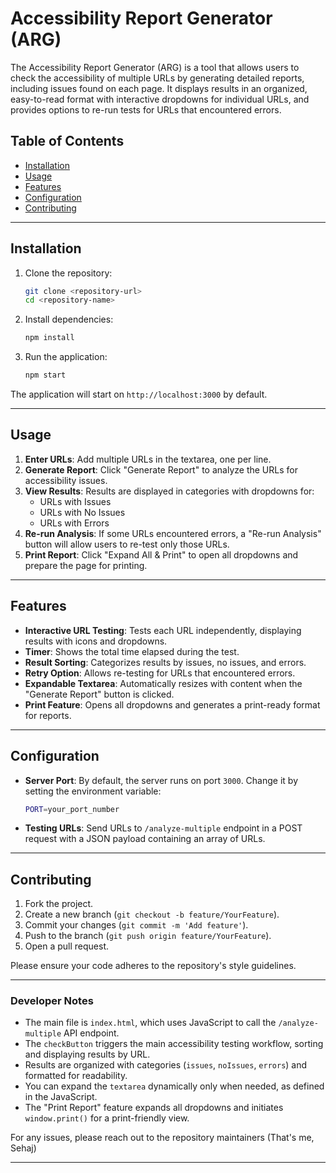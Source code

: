 # Accessibility Report Generator (ARG)

The Accessibility Report Generator (ARG) is a tool that allows users to check the accessibility of multiple URLs by generating detailed reports, including issues found on each page. It displays results in an organized, easy-to-read format with interactive dropdowns for individual URLs, and provides options to re-run tests for URLs that encountered errors.

## Table of Contents

- [Installation](#installation)
- [Usage](#usage)
- [Features](#features)
- [Configuration](#configuration)
- [Contributing](#contributing)

---

## Installation

1. Clone the repository:

   ```bash
   git clone <repository-url>
   cd <repository-name>
   ```

2. Install dependencies:

   ```bash
   npm install
   ```

3. Run the application:
   ```bash
   npm start
   ```

The application will start on `http://localhost:3000` by default.

---

## Usage

1. **Enter URLs**: Add multiple URLs in the textarea, one per line.
2. **Generate Report**: Click "Generate Report" to analyze the URLs for accessibility issues.
3. **View Results**: Results are displayed in categories with dropdowns for:
   - URLs with Issues
   - URLs with No Issues
   - URLs with Errors
4. **Re-run Analysis**: If some URLs encountered errors, a "Re-run Analysis" button will allow users to re-test only those URLs.
5. **Print Report**: Click "Expand All & Print" to open all dropdowns and prepare the page for printing.

---

## Features

- **Interactive URL Testing**: Tests each URL independently, displaying results with icons and dropdowns.
- **Timer**: Shows the total time elapsed during the test.
- **Result Sorting**: Categorizes results by issues, no issues, and errors.
- **Retry Option**: Allows re-testing for URLs that encountered errors.
- **Expandable Textarea**: Automatically resizes with content when the "Generate Report" button is clicked.
- **Print Feature**: Opens all dropdowns and generates a print-ready format for reports.

---

## Configuration

- **Server Port**: By default, the server runs on port `3000`. Change it by setting the environment variable:
  ```bash
  PORT=your_port_number
  ```
- **Testing URLs**: Send URLs to `/analyze-multiple` endpoint in a POST request with a JSON payload containing an array of URLs.

---

## Contributing

1. Fork the project.
2. Create a new branch (`git checkout -b feature/YourFeature`).
3. Commit your changes (`git commit -m 'Add feature'`).
4. Push to the branch (`git push origin feature/YourFeature`).
5. Open a pull request.

Please ensure your code adheres to the repository's style guidelines.

---

### Developer Notes

- The main file is `index.html`, which uses JavaScript to call the `/analyze-multiple` API endpoint.
- The `checkButton` triggers the main accessibility testing workflow, sorting and displaying results by URL.
- Results are organized with categories (`issues`, `noIssues`, `errors`) and formatted for readability.
- You can expand the `textarea` dynamically only when needed, as defined in the JavaScript.
- The "Print Report" feature expands all dropdowns and initiates `window.print()` for a print-friendly view.

For any issues, please reach out to the repository maintainers (That's me, Sehaj)

---
